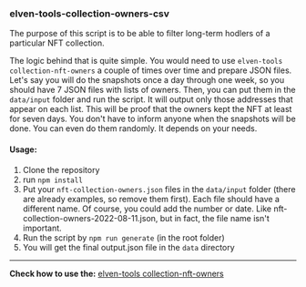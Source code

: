 ### elven-tools-collection-owners-csv

The purpose of this script is to be able to filter long-term hodlers of a particular NFT collection.

The logic behind that is quite simple. You would need to use `elven-tools collection-nft-owners` a couple of times over time and prepare JSON files. Let's say you will do the snapshots once a day through one week, so you should have 7 JSON files with lists of owners. Then, you can put them in the `data/input` folder and run the script. It will output only those addresses that appear on each list. This will be proof that the owners kept the NFT at least for seven days. You don't have to inform anyone when the snapshots will be done. You can even do them randomly. It depends on your needs.

#### Usage:
1. Clone the repository
2. run `npm install`
2. Put your `nft-collection-owners.json` files in the `data/input` folder (there are already examples, so remove them first). Each file should have a different name. Of course, you could add the number or date. Like nft-collection-owners-2022-08-11.json, but in fact, the file name isn't important.
3. Run the script by `npm run generate` (in the root folder)
4. You will get the final output.json file in the `data` directory

---

**Check how to use the:** [elven-tools collection-nft-owners](https://www.elven.tools/docs/recipes.html#how-to-get-owners-addresses-using-the-collection-ticker)
